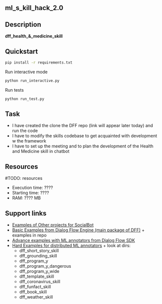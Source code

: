 ## ml_s_kill_hack_2.0

## Description

**dff_health_&_medicine_skill** 
## Quickstart

```bash
pip install -r requirements.txt
```
Run interactive mode
```bash
python run_interactive.py
```
Run tests
```bash
python run_test.py
```
## Task
- I have created the clone the DFF repo (link will appear later today) and run the code
- I have to modify the skills codebase to get acquainted with development w the framework
- I have to set up the meeting and to plan the development of the Health and Medicine skill in chatbot



## Resources
#TODO: resources
* Execution time: ????
* Starting time: ????
* RAM: ???? MB

## Support links
- [Examples of Other projects for SocialBot](https://github.com/emora-chat/emora_stdm_zoo)
- [Basic Examples from Dialog Flow Engine (main package of DFF)](https://github.com/deepmipt/dialog_flow_engine) + examples in repo
- [Advance examples with ML annotators from Dialog Flow SDK](https://github.com/deepmipt/dialog_flow_sdk)
- [Hard Examples for distributed  ML annotators](https://github.com/deepmipt/dream/tree/commonb/skills) + look at dirs:
  - dff_short_story_skill
  - dff_grounding_skill
  - dff_program_y
  - dff_program_y_dangerous
  - dff_program_y_wide
  - dff_template_skill
  - dff_coronavirus_skill
  - dff_funfact_skill
  - dff_book_skill
  - dff_weather_skill
